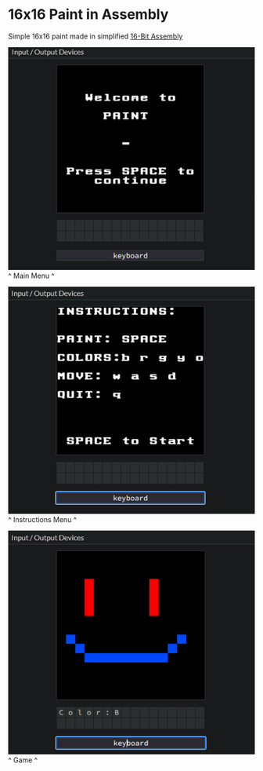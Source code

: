 # 16x16 Paint in Assembly

Simple 16x16 paint made in simplified [16-Bit Assembly](https://e.famnit.upr.si/pluginfile.php/696726/mod_resource/content/1/index.html)

![Menu1](/pictures/1.png)
</br>
^ Main Menu ^

![Menu2](/pictures/2.png)
</br>
^ Instructions Menu ^

![Menu3](/pictures/3.png)
</br>
^ Game ^
